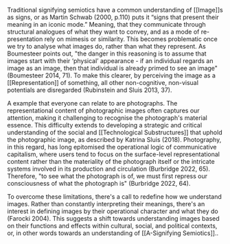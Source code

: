 Traditional signifying semiotics have a common understanding of [[Image]]s as signs, or as Martin Schwab (2000, p.110) puts it “signs that present their meaning in an iconic mode.” Meaning, that they communicate through structural analogues of what they want to convey, and as a mode of re-presentation rely on mimesis or similarity. This becomes problematic once we try to analyse what images do, rather than what they represent. As Boumesteer points out, "the danger in this reasoning is to assume that images start with their ‘physical’ appearance - if an individual regards an image as an image, then that individual is already primed to see an image" (Boumesteer 2014, 71). To make this clearer, by perceiving the image as a [[Representation]] of something, all other non-cognitive, non-visual potentials are disregarded (Rubinstein and Sluis 2013, 37).

A example that everyone can relate to are photographs. The representational content of photographic images often captures our attention, making it challenging to recognise the photograph's material essence. This difficulty extends to developing a strategic and critical understanding of the social and [[Technological Substructures]] that uphold the photographic image, as described by Katrina Sluis (2018). Photography, in this regard, has long epitomised the operational logic of communicative capitalism, where users tend to focus on the surface-level representational content rather than the materiality of the photograph itself or the intricate systems involved in its production and circulation (Burbridge 2022, 65). Therefore, "to see what the photograph is of, we must first repress our consciousness of what the photograph is" (Burbridge 2022, 64).

To overcome these limitations, there's a call to redefine how we understand images. Rather than constantly interpreting their meanings, there's an interest in defining images by their operational character and what they do (Farocki 2004). This suggests a shift towards understanding images based on their functions and effects within cultural, social, and political contexts, or, in other words towards an understanding of [[A-Signifying Semiotics]].. 




